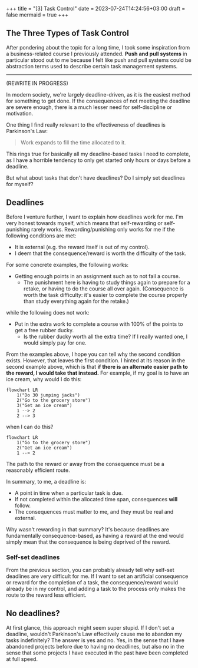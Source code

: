+++
title = "[3] Task Control"
date = 2023-07-24T14:24:56+03:00
draft = false
mermaid = true
+++

## The Three Types of Task Control

After pondering about the topic for a long time, I took some inspiration from a business-related course I previously attended. **Push and pull systems** in particular stood out to me because I felt like push and pull systems could be abstraction terms used to describe certain task management systems. 

---

(REWRITE IN PROGRESS)

In modern society, we're largely deadline-driven, as it is the easiest method for something to get done. If the consequences of not meeting the deadline are severe enough, there is a much lesser need for self-discipline or motivation.

One thing I find really relevant to the effectiveness of deadlines is Parkinson's Law:

> Work expands to fill the time allocated to it.

This rings true for basically all my deadline-based tasks I need to complete, as I have a horrible tendency to only get started only hours or days before a deadline.

But what about tasks that don't have deadlines? Do I simply set deadlines for myself?

## Deadlines

Before I venture further, I want to explain how deadlines work for me. I'm very honest towards myself, which means that self-rewarding or self-punishing rarely works. Rewarding/punishing only works for me if the following conditions are met:
- It is external (e.g. the reward itself is out of my control).
- I deem that the consequence/reward is worth the difficulty of the task.

For some concrete examples, the following works:
- Getting enough points in an assignment such as to not fail a course.
	- The punishment here is having to study things again to prepare for a retake, or having to do the course all over again. (Consequence is worth the task difficulty: it's easier to complete the course properly than study everything again for the retake.)

while the following does not work:
- Put in the extra work to complete a course with 100% of the points to get a free rubber ducky.
	- Is the rubber ducky worth all the extra time? If I really wanted one, I would simply pay for one.

From the examples above, I hope you can tell why the second condition exists. However, that leaves the first condition. I hinted at its reason in the second example above, which is that **if there is an alternate easier path to the reward, I would take that instead.** For example, if my goal is to have an ice cream, why would I do this:

```mermaid
flowchart LR
	1("Do 30 jumping jacks")
	2("Go to the grocery store")
	3("Get an ice cream")
	1 --> 2
	2 --> 3
```

when I can do this?

```mermaid
flowchart LR
	1("Go to the grocery store")
	2("Get an ice cream")
	1 --> 2
```

The path to the reward or away from the consequence must be a reasonably efficient route.

In summary, to me, a deadline is:
- A point in time when a particular task is due.
- If not completed within the allocated time span, consequences **will** follow.
- The consequences must matter to me, and they must be real and external.

Why wasn't rewarding in that summary? It's because deadlines are fundamentally consequence-based, as having a reward at the end would simply mean that the consequence is being deprived of the reward.

### Self-set deadlines

From the previous section, you can probably already tell why self-set deadlines are very difficult for me. If I want to set an artificial consequence or reward for the completion of a task, the consequence/reward would already be in my control, and adding a task to the process only makes the route to the reward less efficient.

## No deadlines?

At first glance, this approach might seem super stupid. If I don't set a deadline, wouldn't Parkinson's Law effectively cause me to abandon my tasks indefinitely? The answer is yes and no. Yes, in the sense that I have abandoned projects before due to having no deadlines, but also no in the sense that some projects I have executed in the past have been completed at full speed.
